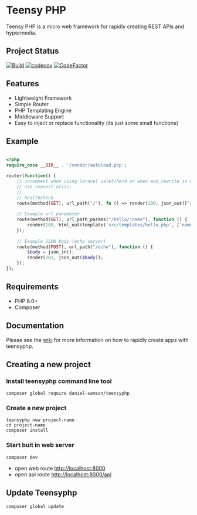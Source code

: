 # Teensy PHP

Teensy PHP is a micro web framework for rapidly creating REST APIs and hypermedia.

## Project Status
[![Build](https://github.com/daniel-samson/teensyphp/actions/workflows/php.yml/badge.svg)](https://github.com/daniel-samson/teensyphp/actions/workflows/php.yml)
[![codecov](https://codecov.io/gh/daniel-samson/teensyphp/branch/main/graph/badge.svg?token=oJv9JF2p1J)](https://codecov.io/gh/daniel-samson/teensyphp)
[![CodeFactor](https://www.codefactor.io/repository/github/daniel-samson/teensyphp/badge)](https://www.codefactor.io/repository/github/daniel-samson/teensyphp)


## Features
- Lightweight Framework
- Simple Router
- PHP Templating Engine
- Middleware Support
- Easy to inject or replace functionality (its just some small functions)


## Example
```php

<?php
require_once __DIR__ . '/vendor/autoload.php';

router(function() {
    // uncomment when using laravel valet/herd or when mod_rewrite is unavailable:
    // use_request_uri();
    //
    // healthcheck
    route(method(GET), url_path("/"), fn () => render(200, json_out(['status' => 'up'])));
    
    // Example url parameter
    route(method(GET), url_path_params("/hello/:name"), function () {
        render(200, html_out(template('src/templates/hello.php', ['name' => $_GET[':name']])));
    });
    
    // Example JSON body (echo server)
    route(method(POST), url_path("/echo"), function () {
        $body = json_in();
        render(201, json_out($body));
    });
});
```
## Requirements
- PHP 8.0+
- Composer

## Documentation
Please see the [wiki](https://github.com/daniel-samson/teensyphp/wiki) for more information on how to rapidly create apps with teensyphp.

## Creating a new project

### Install teensyphp command line tool

```shell
composer global require daniel-samson/teensyphp
```

### Create a new project

```shell
teensyphp new project-name
cd project-name
composer install
```

### Start buit in web server

```shell
composer dev
```

- open web route [http://localhost:8000](http://localhost:8000)
- open api route [http://localhost:8000/api](http://localhost:8000/api)

## Update Teensyphp

```shell
composer global update
```
